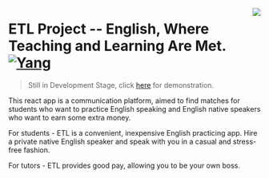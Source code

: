 <img
src="https://github.com/matiassingers/awesome-readme/blob/master/icon.png?raw=true"
align="right" />

# ETL Project -- English, Where Teaching and Learning Are Met. [![Yang](https://cdn.rawgit.com/sindresorhus/awesome/d7305f38d29fed78fa85652e3a63e154dd8e8829/media/badge.svg)](https://github.com/superyang713)
> Still in Development Stage, click [here](https://www.yangdaitech.com) for demonstration.

This react app is a communication platform, aimed to find matches for students
who want to practice English speaking and English native speakers who want to
earn some extra money.

For students - ETL is a convenient, inexpensive English practicing app. Hire a
private native English speaker and speak with you in a casual and stress-free
fashion. 

For tutors - ETL provides good pay, allowing you to be your own boss.
